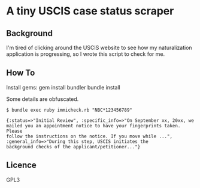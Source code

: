 # A tiny USCIS case status scraper

## Background
I'm tired of clicking around the USCIS website to see how my
naturalization application is progressing, so I wrote this script to
check for me. 

## How To

Install gems: 
gem install bundler
bundle install

Some details are obfuscated.

```
$ bundle exec ruby immicheck.rb "NBC*123456789"

{:status=>"Initial Review", :specific_info=>"On September xx, 20xx, we
mailed you an appointment notice to have your fingerprints taken. Please
follow the instructions on the notice. If you move while ...", 
:general_info=>"During this step, USCIS initiates the
background checks of the applicant/petitioner..."}
```

## Licence
GPL3
